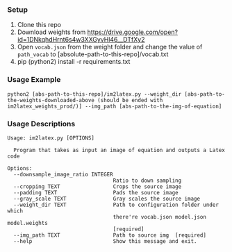 ### Setup
1. Clone this repo 
2. Download weights from https://drive.google.com/open?id=1DNkqhdHrnt6s4w3XXGyvHl46__DTfXy2
3. Open `vocab.json` from the weight folder and change the value of `path_vocab` to [absolute-path-to-this-repo]/vocab.txt
4. pip (python2) install -r requirements.txt
   

### Usage Example

```
python2 [abs-path-to-this-repo]/im2latex.py --weight_dir [abs-path-to-the-weights-downloaded-above (should be ended with im2latex_weights_prod/)] --img_path [abs-path-to-the-img-of-equation]
```

### Usage Descriptions

```
Usage: im2latex.py [OPTIONS]

  Program that takes as input an image of equation and outputs a Latex code

Options:
  --downsample_image_ratio INTEGER
                                  Ratio to down sampling
  --cropping TEXT                 Crops the source image
  --padding TEXT                  Pads the source image
  --gray_scale TEXT               Gray scales the source image
  --weight_dir TEXT               Path to configuration folder under which
                                  there're vocab.json model.json model.weights
                                  [required]
  --img_path TEXT                 Path to source img  [required]
  --help                          Show this message and exit.
```
 
